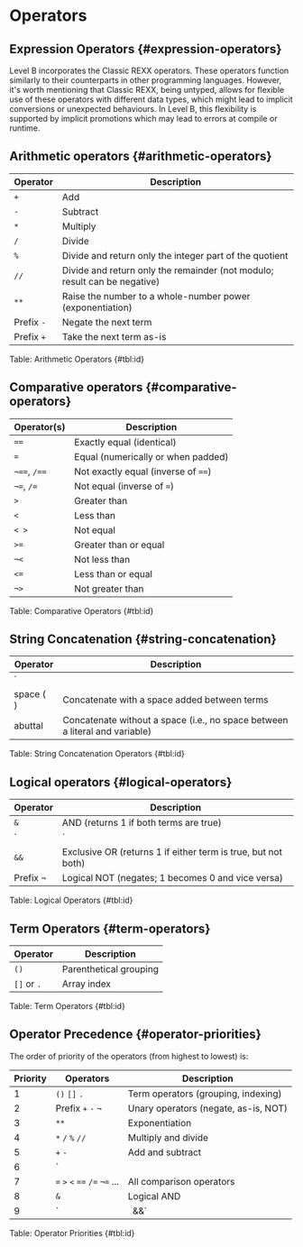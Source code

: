 # Operators

## Expression Operators {#expression-operators}

Level B incorporates the Classic REXX operators. These operators function similarly to their counterparts in other programming languages. However, it's worth mentioning that Classic REXX, being untyped, allows for flexible use of these operators with different data types, which might lead to implicit conversions or unexpected behaviours. In Level B, this flexibility is supported by implicit promotions which may lead to errors at compile or runtime. 

## **Arithmetic operators** {#arithmetic-operators}

| Operator     | Description                                                                 |
|--------------|-----------------------------------------------------------------------------|
| `+`          | Add                                                                         |
| `-`          | Subtract                                                                    |
| `*`          | Multiply                                                                     |
| `/`          | Divide                                                                       |
| `%`          | Divide and return only the integer part of the quotient                     |
| `//`         | Divide and return only the remainder (not modulo; result can be negative)   |
| `**`         | Raise the number to a whole-number power (exponentiation)                   |
| Prefix `-`   | Negate the next term                                                         |
| Prefix `+`   | Take the next term as-is                                                     |

Table: Arithmetic Operators {#tbl:id}


## **Comparative operators** {#comparative-operators}

| Operator(s)       | Description                                           |
|-------------------|-------------------------------------------------------|
| `==`              | Exactly equal (identical)                             |
| `=`               | Equal (numerically or when padded)                    |
| `¬==`, `/==`      | Not exactly equal (inverse of `==`)                   |
| `¬=`, `/=`        | Not equal (inverse of `=`)                            |
| `>`               | Greater than                                          |
| `<`               | Less than                                             |
| `< >`             | Not equal                                             |
| `>=`              | Greater than or equal                                 |
| `¬<`              | Not less than                                         |
| `<=`              | Less than or equal                                    |
| `¬>`              | Not greater than                                      |

Table: Comparative Operators {#tbl:id}

## **String Concatenation** {#string-concatenation}

| Operator         | Description                                                                 |
|------------------|-----------------------------------------------------------------------------|
| `||`             | Concatenate terms (you can use no blanks or one blank)                      |
| space (` `)      | Concatenate with a space added between terms                                |
| abuttal          | Concatenate without a space (i.e., no space between a literal and variable) |

Table: String Concatenation Operators {#tbl:id}

## **Logical operators** {#logical-operators}

| Operator     | Description                                                    |
|--------------|----------------------------------------------------------------|
| `&`          | AND (returns 1 if both terms are true)                         |
| `|`          | Inclusive OR (returns 1 if either term is true)                |
| `&&`         | Exclusive OR (returns 1 if either term is true, but not both)  |
| Prefix `¬`   | Logical NOT (negates; 1 becomes 0 and vice versa)              |

Table: Logical Operators {#tbl:id}

## **Term Operators** {#term-operators}

| Operator      | Description                        |
|---------------|------------------------------------|
| `()`          | Parenthetical grouping             |
| `[]` or `.`   | Array index                        |

Table: Term Operators {#tbl:id}

## **Operator Precedence** {#operator-priorities}

The order of priority of the operators (from highest to lowest) is:

| Priority | Operators                          | Description                                |
|----------|-------------------------------------|--------------------------------------------|
| 1        | `()` `[]` `.`                       | Term operators (grouping, indexing)         |
| 2        | Prefix `+` `-` `¬`                  | Unary operators (negate, as-is, NOT)        |
| 3        | `**`                                | Exponentiation                              |
| 4        | `*` `/` `%` `//`                    | Multiply and divide                         |
| 5        | `+` `-`                              | Add and subtract                            |
| 6        | `||` (and space, abuttal)           | Concatenation                               |
| 7        | `=` `>` `<` `==` `/=` `¬=` ...      | All comparison operators                    |
| 8        | `&`                                 | Logical AND                                 |
| 9        | `|` `&&`                            | Logical OR and exclusive OR                 |

Table: Operator Priorities {#tbl:id}
